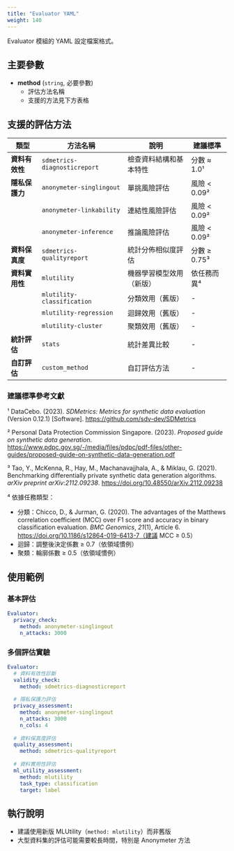 ```yaml
---
title: "Evaluator YAML"
weight: 140
---
```


Evaluator 模組的 YAML 設定檔案格式。

## 主要參數

- **method** (`string`, 必要參數)
  - 評估方法名稱
  - 支援的方法見下方表格

## 支援的評估方法

| 類型 | 方法名稱 | 說明 | 建議標準 |
|------|---------|------|----------|
| **資料有效性** | `sdmetrics-diagnosticreport` | 檢查資料結構和基本特性 | 分數 ≈ 1.0¹ |
| **隱私保護力** | `anonymeter-singlingout` | 單挑風險評估 | 風險 < 0.09² |
| | `anonymeter-linkability` | 連結性風險評估 | 風險 < 0.09² |
| | `anonymeter-inference` | 推論風險評估 | 風險 < 0.09² |
| **資料保真度** | `sdmetrics-qualityreport` | 統計分佈相似度評估 | 分數 ≥ 0.75³ |
| **資料實用性** | `mlutility` | 機器學習模型效用（新版） | 依任務而異⁴ |
| | `mlutility-classification` | 分類效用（舊版） | - |
| | `mlutility-regression` | 迴歸效用（舊版） | - |
| | `mlutility-cluster` | 聚類效用（舊版） | - |
| **統計評估** | `stats` | 統計差異比較 | - |
| **自訂評估** | `custom_method` | 自訂評估方法 | - |

### 建議標準參考文獻

¹ DataCebo. (2023). *SDMetrics: Metrics for synthetic data evaluation* (Version 0.12.1) [Software]. https://github.com/sdv-dev/SDMetrics

² Personal Data Protection Commission Singapore. (2023). *Proposed guide on synthetic data generation*. https://www.pdpc.gov.sg/-/media/files/pdpc/pdf-files/other-guides/proposed-guide-on-synthetic-data-generation.pdf

³ Tao, Y., McKenna, R., Hay, M., Machanavajjhala, A., & Miklau, G. (2021). Benchmarking differentially private synthetic data generation algorithms. *arXiv preprint arXiv:2112.09238*. https://doi.org/10.48550/arXiv.2112.09238

⁴ 依據任務類型：
- 分類：Chicco, D., & Jurman, G. (2020). The advantages of the Matthews correlation coefficient (MCC) over F1 score and accuracy in binary classification evaluation. *BMC Genomics*, *21*(1), Article 6. https://doi.org/10.1186/s12864-019-6413-7（建議 MCC ≥ 0.5）
- 迴歸：調整後決定係數 ≥ 0.7（依領域慣例）
- 聚類：輪廓係數 ≥ 0.5（依領域慣例）

## 使用範例

### 基本評估

```yaml
Evaluator:
  privacy_check:
    method: anonymeter-singlingout
    n_attacks: 3000
```

### 多個評估實驗

```yaml
Evaluator:
  # 資料有效性診斷
  validity_check:
    method: sdmetrics-diagnosticreport
    
  # 隱私保護力評估
  privacy_assessment:
    method: anonymeter-singlingout
    n_attacks: 3000
    n_cols: 4
    
  # 資料保真度評估
  quality_assessment:
    method: sdmetrics-qualityreport
    
  # 資料實用性評估
  ml_utility_assessment:
    method: mlutility
    task_type: classification
    target: label
```

## 執行說明

- 建議使用新版 MLUtility（`method: mlutility`）而非舊版
- 大型資料集的評估可能需要較長時間，特別是 Anonymeter 方法